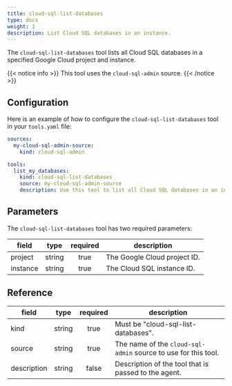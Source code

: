 ```yaml
---
title: cloud-sql-list-databases
type: docs
weight: 1
description: List Cloud SQL databases in an instance.
---
```


The `cloud-sql-list-databases` tool lists all Cloud SQL databases in a specified
Google Cloud project and instance.

{{< notice info >}}
This tool uses the `cloud-sql-admin` source.
{{< /notice >}}

## Configuration

Here is an example of how to configure the `cloud-sql-list-databases` tool in your
`tools.yaml` file:

```yaml
sources:
  my-cloud-sql-admin-source:
    kind: cloud-sql-admin

tools:
  list_my_databases:
    kind: cloud-sql-list-databases
    source: my-cloud-sql-admin-source
    description: Use this tool to list all Cloud SQL databases in an instance.
```

## Parameters

The `cloud-sql-list-databases` tool has two required parameters:

| **field** | **type** | **required** | **description**              |
| --------- | :------: | :----------: | ---------------------------- |
| project   |  string  |     true     | The Google Cloud project ID. |
| instance  |  string  |     true     | The Cloud SQL instance ID.   |

## Reference

| **field**   | **type** | **required** | **description**                                                |
| ----------- | :------: | :----------: | -------------------------------------------------------------- |
| kind        |  string  |     true     | Must be "cloud-sql-list-databases".                            |
| source      |  string  |     true     | The name of the `cloud-sql-admin` source to use for this tool. |
| description |  string  |     false    | Description of the tool that is passed to the agent.           |
